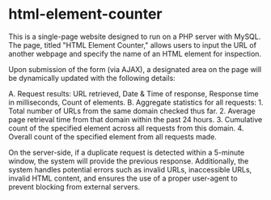 # html-element-counter

This is a single-page website designed to run on a PHP server with MySQL. The page, titled "HTML Element Counter," allows users to input the URL of another webpage and specify the name of an HTML element for inspection.

Upon submission of the form (via AJAX), a designated area on the page will be dynamically updated with the following details:

A. Request results: URL retrieved, Date & Time of response, Response time in milliseconds, Count of elements.
B. Aggregate statistics for all requests:
    1. Total number of URLs from the same domain checked thus far.
    2. Average page retrieval time from that domain within the past 24 hours.
    3. Cumulative count of the specified element across all requests from this domain.
    4. Overall count of the specified element from all requests made.

On the server-side, if a duplicate request is detected within a 5-minute window, the system will provide the previous response. Additionally, the system handles potential errors such as invalid URLs, inaccessible URLs, invalid HTML content, and ensures the use of a proper user-agent to prevent blocking from external servers.
